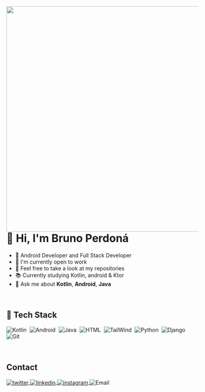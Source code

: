 <img align="right" height="590" src="https://raw.githubusercontent.com/gist/BPerdona/431c5d641db5699e89dcf91273ffe8e1/raw/61190d25f8e2bdc2a5307e213401faa18b4ef766/MyGitHubCard.svg"/>
<h1 align="left"><strong>👋 Hi, I'm Bruno Perdoná</strong></h1>

- 💚 Android Developer and Full Stack Developer
- 🧐 I'm currently open to work
- 🔭 Feel free to take a look at my repositories
- 📚 Currently studying Kotlin, android & Ktor
- 💬 Ask me about **Kotlin**, **Android**, **Java**

<br>

## 📲 Tech Stack

![Kotlin](https://img.shields.io/badge/-Kotlin-05122A?style=for-the-badge&logo=kotlin)&nbsp;
![Android](https://img.shields.io/badge/-Android-05122A?style=for-the-badge&logo=android)&nbsp;
![Java](https://img.shields.io/badge/-Java-05122A?style=for-the-badge&logo=CoffeeScript)&nbsp;
![HTML](https://img.shields.io/badge/-HTML-05122A?style=for-the-badge&logo=HTML5)&nbsp;
![TailWind](https://img.shields.io/badge/-TailWindCSS-05122A?style=for-the-badge&logo=Tailwindcss)&nbsp;
![Python](https://img.shields.io/badge/-Python-05122A?style=for-the-badge&logo=Python)&nbsp;
![Django](https://img.shields.io/badge/-Django-05122A?style=for-the-badge&logo=Django)&nbsp;
![Git](https://img.shields.io/badge/-Git-05122A?style=for-the-badge&logo=git)&nbsp;

<br>

## Contact

<p align="left">
<a href="https://twitter.com/httpsPerdona" target="_blank">
  <img align="center" src="https://img.shields.io/badge/-Twitter-05122A?style=flat&logo=twitter" alt="twitter"/>  
</a>
<a href="https://www.linkedin.com/in/bruno-perdoná-52b426199/" target="_blank">
  <img align="center" src="https://img.shields.io/badge/-Linkedin-05122A?style=flat&logo=linkedin" alt="linkedin"/>
</a>
<a href="https://www.instagram.com/perdona.jpg/" target="_blank">
 <img align="center" src="https://img.shields.io/badge/-Perdona.jpeg-05122A?style=flat&logo=instagram" alt="instagram"/>
</a>
 <img align="center" src="https://img.shields.io/badge/-bruno15perdona@gmail.com-05122A?style=flat&logo=Gmail" alt="Email"/>
</p>
